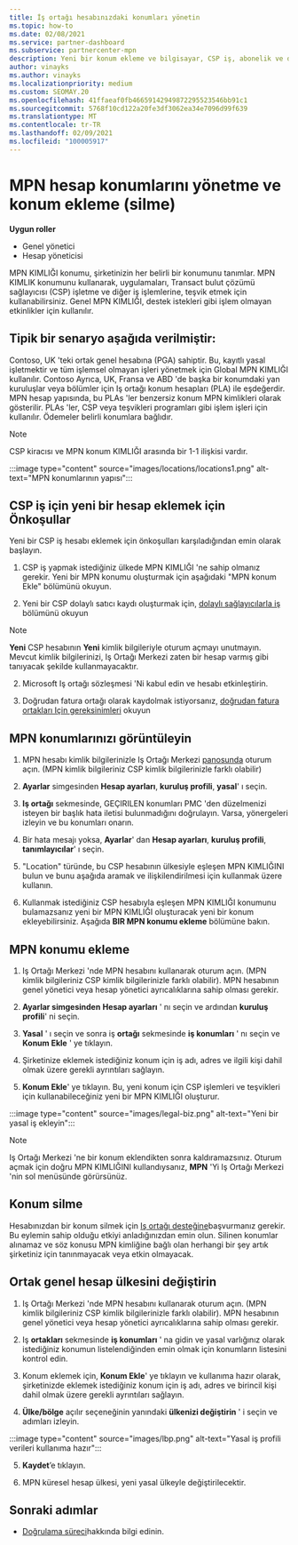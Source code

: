 ```yaml
---
title: İş ortağı hesabınızdaki konumları yönetin
ms.topic: how-to
ms.date: 02/08/2021
ms.service: partner-dashboard
ms.subservice: partnercenter-mpn
description: Yeni bir konum ekleme ve bilgisayar, CSP iş, abonelik ve diğer işlemlerde MPN KIMLIĞI 'nin nasıl kullanıldığını öğrenin.
author: vinayks
ms.author: vinayks
ms.localizationpriority: medium
ms.custom: SEOMAY.20
ms.openlocfilehash: 41ffaeaf0fb46659142949872295523546bb91c1
ms.sourcegitcommit: 5768f10cd122a20fe3df3062ea34e7096d99f639
ms.translationtype: MT
ms.contentlocale: tr-TR
ms.lasthandoff: 02/09/2021
ms.locfileid: "100005917"
---
```

# <a name="manage-your-mpn-account-locations-and-add-delete-a-location"></a>MPN hesap konumlarını yönetme ve konum ekleme (silme)


**Uygun roller**

- Genel yönetici
- Hesap yöneticisi

MPN KIMLIĞI konumu, şirketinizin her belirli bir konumunu tanımlar. MPN KIMLIK konumunu kullanarak, uygulamaları, Transact bulut çözümü sağlayıcısı (CSP) işletme ve diğer iş işlemlerine, teşvik etmek için kullanabilirsiniz. Genel MPN KIMLIĞI, destek istekleri gibi işlem olmayan etkinlikler için kullanılır.

## <a name="the-following-is-a-typical-scenario"></a>Tipik bir senaryo aşağıda verilmiştir:

Contoso, UK 'teki ortak genel hesabına (PGA) sahiptir. Bu, kayıtlı yasal işletmektir ve tüm işlemsel olmayan işleri yönetmek için Global MPN KIMLIĞI kullanılır. Contoso Ayrıca, UK, Fransa ve ABD 'de başka bir konumdaki yan kuruluşlar veya bölümler için Iş ortağı konum hesapları (PLA) ile eşdeğerdir. MPN hesap yapısında, bu PLAs 'ler benzersiz konum MPN kimlikleri olarak gösterilir. PLAs 'ler, CSP veya teşvikleri programları gibi işlem işleri için kullanılır. Ödemeler belirli konumlara bağlıdır. 

>[!NOTE]
>CSP kiracısı ve MPN konum KIMLIĞI arasında bir 1-1 ilişkisi vardır.

:::image type="content" source="images/locations/locations1.png" alt-text="MPN konumlarının yapısı":::

## <a name="prerequisites-in-order-to-add-a-new-account-for-a-csp-business"></a>CSP iş için yeni bir hesap eklemek için Önkoşullar

Yeni bir CSP iş hesabı eklemek için önkoşulları karşıladığından emin olarak başlayın.

1. CSP iş yapmak istediğiniz ülkede MPN KIMLIĞI 'ne sahip olmanız gerekir. Yeni bir MPN konumu oluşturmak için aşağıdaki "MPN konum Ekle" bölümünü okuyun.
  
1. Yeni bir CSP dolaylı satıcı kaydı oluşturmak için, [dolaylı sağlayıcılarla iş](indirect-reseller-tasks-in-partner-center.md#get-started) bölümünü okuyun 

>[!NOTE] 
 >**Yeni** CSP hesabının **Yeni** kimlik bilgileriyle oturum açmayı unutmayın. Mevcut kimlik bilgilerinizi, Iş Ortağı Merkezi zaten bir hesap varmış gibi tanıyacak şekilde kullanmayacaktır.

2. Microsoft Iş ortağı sözleşmesi 'Ni kabul edin ve hesabı etkinleştirin.

1. Doğrudan fatura ortağı olarak kaydolmak istiyorsanız, [doğrudan fatura ortakları Için gereksinimleri](direct-partner-new-requirements.md) okuyun

## <a name="view-your-mpn-locations"></a>MPN konumlarınızı görüntüleyin

1. MPN hesabı kimlik bilgilerinizle Iş Ortağı Merkezi [panosunda](https://partner.microsoft.com/dashboard/home) oturum açın. (MPN kimlik bilgileriniz CSP kimlik bilgilerinizle farklı olabilir) 
 
1. **Ayarlar** simgesinden **Hesap ayarları**, **kuruluş profili**, **yasal**' ı seçin. 

1. **Iş ortağı** sekmesinde, GEÇIRILEN konumları PMC 'den düzelmenizi isteyen bir başlık hata iletisi bulunmadığını doğrulayın. Varsa, yönergeleri izleyin ve bu konumları onarın. 

3. Bir hata mesajı yoksa,  **Ayarlar**' dan  **Hesap ayarları**, **kuruluş profili**, **tanımlayıcılar**' ı seçin.

4. "Location" türünde, bu CSP hesabının ülkesiyle eşleşen MPN KIMLIĞINI bulun ve bunu aşağıda aramak ve ilişkilendirilmesi için kullanmak üzere kullanın.

5. Kullanmak istediğiniz CSP hesabıyla eşleşen MPN KIMLIĞI konumunu bulamazsanız yeni bir MPN KIMLIĞI oluşturacak yeni bir konum ekleyebilirsiniz. Aşağıda **BIR MPN konumu ekleme** bölümüne bakın.

## <a name="add-an-mpn-location"></a>MPN konumu ekleme

1. Iş Ortağı Merkezi 'nde MPN hesabını kullanarak oturum açın. (MPN kimlik bilgileriniz CSP kimlik bilgilerinizle farklı olabilir). MPN hesabının genel yönetici veya hesap yönetici ayrıcalıklarına sahip olması gerekir. 

1. **Ayarlar simgesinden** **Hesap ayarları** ' nı seçin ve ardından **kuruluş profili**' ni seçin.

2. **Yasal** ' ı seçin ve sonra iş **ortağı** sekmesinde **iş konumları** ' nı seçin ve **Konum Ekle** ' ye tıklayın.

3. Şirketinize eklemek istediğiniz konum için iş adı, adres ve ilgili kişi dahil olmak üzere gerekli ayrıntıları sağlayın.
 
1. **Konum Ekle**' ye tıklayın. Bu, yeni konum için CSP işlemleri ve teşvikleri için kullanabileceğiniz yeni bir MPN KIMLIĞI oluşturur.

:::image type="content" source="images/legal-biz.png" alt-text="Yeni bir yasal iş ekleyin":::

> [!NOTE]
> Iş Ortağı Merkezi 'ne bir konum eklendikten sonra kaldıramazsınız. Oturum açmak için doğru MPN KIMLIĞINI kullandıysanız, **MPN** 'Yi Iş Ortağı Merkezi 'nin sol menüsünde görürsünüz.

## <a name="delete-a-location"></a>Konum silme

Hesabınızdan bir konum silmek için [Iş ortağı desteğine](https://partner.microsoft.com/dashboard/support/servicerequests/create?stage=2&topicid=1af7f3a0-1757-3543-4b6a-c945c3ad187b)başvurmanız gerekir. Bu eylemin sahip olduğu etkiyi anladığınızdan emin olun. Silinen konumlar alınamaz ve söz konusu MPN kimliğine bağlı olan herhangi bir şey artık şirketiniz için tanınmayacak veya etkin olmayacak.

## <a name="change-country-of-partner-global-account"></a>Ortak genel hesap ülkesini değiştirin 

1. Iş Ortağı Merkezi 'nde MPN hesabını kullanarak oturum açın. (MPN kimlik bilgileriniz CSP kimlik bilgilerinizle farklı olabilir). MPN hesabının genel yönetici veya hesap yönetici ayrıcalıklarına sahip olması gerekir. 

2. Iş **ortakları** sekmesinde **iş konumları** ' na gidin ve yasal varlığınız olarak istediğiniz konumun listelendiğinden emin olmak için konumların listesini kontrol edin. 
 
1. Konum eklemek için, **Konum Ekle**' ye tıklayın ve kullanıma hazır olarak, şirketinizde eklemek istediğiniz konum için iş adı, adres ve birincil kişi dahil olmak üzere gerekli ayrıntıları sağlayın. 
 
1. **Ülke/bölge** açılır seçeneğinin yanındaki **ülkenizi değiştirin** ' i seçin ve adımları izleyin. 

:::image type="content" source="images/lbp.png" alt-text="Yasal iş profili verileri kullanıma hazır":::

5. **Kaydet**’e tıklayın.

6. MPN küresel hesap ülkesi, yeni yasal ülkeyle değiştirilecektir.
  
## <a name="next-steps"></a>Sonraki adımlar

- [Doğrulama süreci](verification-responses.md)hakkında bilgi edinin.
